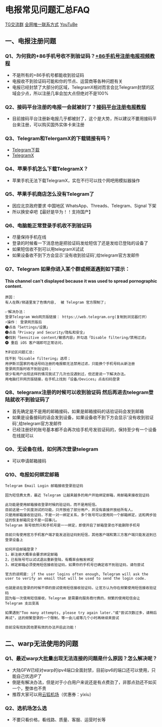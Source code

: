 # 电报常见问题汇总FAQ
[TG交流群](https://t.me/yixiuLTS)
[全网唯一联系方式](https://t.me/yixiutg1)
[YouTuBe](https://www.youtube.com/@yixiu001)
## 一、电报注册问题
### Q1、为何我的+86手机号收不到验证码？[+86手机号注册电报视频教程](https://youtu.be/M1fPlrq22SA)
- 不是所有的+86手机号都能收到验证码
- 电报收不到验证码可能和你的节点、运营商等各种问题有关
- 电报已经封禁了大部分的区域，TelegramX相对而言会比Telegram封禁的区域会少点，所以注册几率会加大点但绝对不是100%
### Q2、接码平台注册的电报一会就被封了？[接码平台注册电报教程](https://youtu.be/PGmIRKNbFuM)
- 目前接码平台注册新电报几乎都被封了，这个是大势，所以建议不要用接码平台来注册，可以购买国外实体卡来注册
### Q3、Telegram和TelergamX的下载链接有吗？
- [Telegram下载](https://telegram.org/apps)
- [TelegramX](https://telegram-x.uptodown.com/android)
### Q4、苹果手机怎么下载TelegramX？
- 苹果手机无法下载TelegramX，实在不行可以找个网吧用模拟器操作
### Q5、苹果手机商店怎么没有Telegram了
- 因应北京政府要求 中国地区 WhatsApp、Threads、Telegram、Signal 下架
- 所以换安卓吧【最好是华为！！支持国产】
### Q6、电脑能正常登录手机收不到验证码
- 尽量保持手机在线
- 登录的时候看一下消息他是把验证码发给短信了还是发给已登陆的设备了
- 如果短信收不到可以用telegramX试试
- 如果设备收不到下方会显示'没有收到验证码',给telegram官方发邮件
### Q7、Telegram 如果你进入某个群或频道遇到如下提示：
#### This channel can't displayed because it was used to spread pornographic content.
```
原因：
有人在群/频道里发了色情内容,  被 Telegram 官方限制了;

✅解决办法：
登录Telegram Web网页版链接： https://web.telegram.org(复制到浏览器打开）
⚡️操作： 登录网页版后
➊点击「Settings/设置」
➋点击「Privacy and Security/隐私和安全」
➌找到「Sensitive content/敏感内容」并勾选「Disable filtering/禁用过滤」
➍ 重启 iOS 客户端即可正常访问，

❓评论区问题汇总:
找不到「Disable filtering」选项；
用伊斯兰国家的电话号码注册的电报都无法禁用过滤，只能换个手机号码从新注册
登录网页版时收不到验证码；
很少有用户出现这样的情况我试了几次也没遇到过，但还是说一下解决办法。
用电脑打开网页版链接，在手机上找到「设备/Devices」点击扫码登录
```
### Q8、telegramx注册的时候可以收到验证码  然后再进去telegram登陆就收不到验证码了
- 首先确定是不是用的邮箱接码，如果是邮箱接码的话验证码会发到邮箱
- 如果是设备接码的话会发到设备，如果设备收不到下方会显示'没有收到验证码',给telegram官方发邮件
- 已经注册好的账号基本都不会再次给手机号发验证码的，保持至少有一个设备在线就可以
### Q9、无设备在线，如何再次登录telegram
- 可以申请邮箱接码
### Q10、电报如何绑定邮箱
```
Telegram Email Login 邮箱接收登录验证码

因为短信费太贵，最近 Telegram 让越来越多的用户开始绑定邮箱，用邮箱来接收验证码

此功能是使用邮箱接收登录时候的验证码，而不是用短信。
目前这是一个灰度测试的功能，只开放给了部分用户，并没有直接开放给所有人。
只是用邮箱接收验证码，不是一对一绑定关系，多个账号可以使用同一个邮箱绑定，这和两步验证的恢复邮箱完全不是一回事儿。
Telegram 账号依然只和手机号是一一绑定，即使开启了邮箱登录也不能删除手机号

目前只有使用官方手机客户端才能发送验证码到短信，其他客户端和第三方客户端只能发送到已登录设备上

如何开启邮箱登录？
1，新注册大概率会要求绑定邮箱
2，已有账号可以试试退出重新登陆，有概率会触发绑定
3，绑定邮箱必须使用短信接收验证码，如果你的手机号已确定收不到验证码，请勿尝试

官方的说明是: if the user logins often enough, Telegram will ask the user to verify an email that will be used to send the login code.

也就是说在登录的时候不停的尝试使用短信接收验证码，让官方认为你在频繁使用短信接收验证码
因为每一次使用短信接收，Telegram 是需要向服务商付费的，频繁的使用短信会让 Telegram 支出变高

如果遇到"Too many attempts, please try again later."或"尝试次数过多，请稍后再试"，这的频繁登录的一个限制，等一会儿或等几个小时再继续来尝试

目前没有找到其他更有效的办法开启此功能！
```
## 二、warp无法使用的问题
### Q1、最近warp大批量出现无法连接的问题是什么原因？怎么解决呢？
- 大陆GFW已经对warp的ipv4端口全面封禁，目前ipv6的端口还可以使用，只能自己优选IP了
- 倒是有解决办法，但是对于小白用户来说还是有点费劲了，非那点劲还不如买一个，整体也不贵
- 推荐大家可以用[云狐机场](https://yunfox.cc/?code=rR44HXim)（优惠券：yixiu）
### Q2、选机场怎么选
- 不要只看价格，看线路、质量、客服、运营时长等
